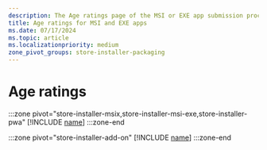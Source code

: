 ```yaml
---
description: The Age ratings page of the MSI or EXE app submission process lets you provide information about your app so it can receive the appropriate age ratings from the International Age Ratings Coalition (IARC).
title: Age ratings for MSI and EXE apps
ms.date: 07/17/2024
ms.topic: article
ms.localizationpriority: medium
zone_pivot_groups: store-installer-packaging
---
```


# Age ratings

:::zone pivot="store-installer-msix,store-installer-msi-exe,store-installer-pwa"
[!INCLUDE [name](../../../includes/store/msix/age-ratings.md)]
:::zone-end

:::zone pivot="store-installer-add-on"
[!INCLUDE [name](../../../includes/store/add-on/age-ratings.md)]
:::zone-end
